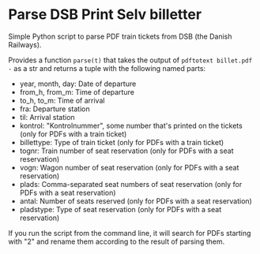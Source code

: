 Parse DSB Print Selv billetter
==============================

Simple Python script to parse PDF train tickets from DSB (the Danish Railways).

Provides a function `parse(t)` that takes the output of `pdftotext billet.pdf -` as a str
and returns a tuple with the following named parts:

* year, month, day: Date of departure
* from_h, from_m: Time of departure
* to_h, to_m: Time of arrival
* fra: Departure station
* til: Arrival station
* kontrol: "Kontrolnummer", some number that's printed on the tickets (only for PDFs with a train ticket)
* billettype: Type of train ticket (only for PDFs with a train ticket)
* tognr: Train number of seat reservation (only for PDFs with a seat reservation)
* vogn: Wagon number of seat reservation (only for PDFs with a seat reservation)
* plads: Comma-separated seat numbers of seat reservation (only for PDFs with a seat reservation)
* antal: Number of seats reserved (only for PDFs with a seat reservation)
* pladstype: Type of seat reservation (only for PDFs with a seat reservation)

If you run the script from the command line, it will search for PDFs starting with "2"
and rename them according to the result of parsing them.
